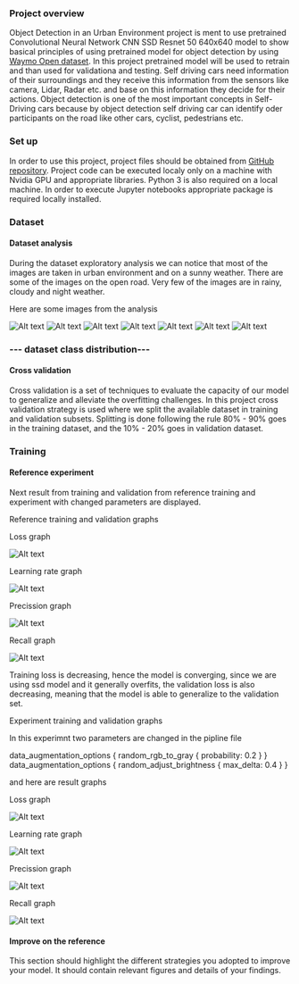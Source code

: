 ### Project overview
Object Detection in an Urban Environment project is ment to use pretrained Convolutional Neural Network CNN SSD Resnet 50 640x640 model to show basical principles of using pretrained model for object detection by using [Waymo Open dataset](https://waymo.com/open/). In this project pretrained model will be used to retrain and than used for validationa and testing.
Self driving cars need information of their surroundings and they receive this information from the sensors like camera, Lidar, Radar etc. and base on this information they decide for their actions. Object detection is one of the most important concepts in Self-Driving cars because by object detection self driving car can identify oder participants on the road like other cars, cyclist, pedestrians etc.

### Set up
In order to use this project, project files should be obtained from [GitHub repository](https://github.com/atanasko/Object-Detection-in-an-Urban-Environment.git).
Project code can be executed localy only on a machine with Nvidia GPU and appropriate libraries. Python 3 is also required on a local machine. In order to execute Jupyter notebooks appropriate package is required locally installed.

### Dataset
#### Dataset analysis

During the dataset exploratory analysis we can notice that most of the images are taken in urban environment and on a sunny weather. There are some of the images on the open road. Very few of the images are in rainy, cloudy and night weather.

Here are some images from the analysis

![Alt text](results/exploratory_data_analysis/frame1.png "result 1")
![Alt text](results/exploratory_data_analysis/frame2.png "result 2")
![Alt text](results/exploratory_data_analysis/frame3.png "result 3")
![Alt text](results/exploratory_data_analysis/frame4.png "result 4")
![Alt text](results/exploratory_data_analysis/frame5.png "result 5")
![Alt text](results/exploratory_data_analysis/frame6.png "result 6")
![Alt text](results/exploratory_data_analysis/frame7.png "result 7")


### --- dataset class distribution---

#### Cross validation

Cross validation is a set of techniques to evaluate the capacity of our model to generalize and alleviate the overfitting challenges. In this project cross validation strategy is used where we split the available dataset in training and validation subsets. Splitting is done following the rule 80% - 90% goes in the training dataset, and the 10% - 20% goes in validation dataset.

### Training
#### Reference experiment


Next result from training and validation from reference training and experiment with changed parameters are displayed.

Reference training and validation graphs

Loss graph

![Alt text](results/experiments/reference/loss.png "Loss graph")

Learning rate graph

![Alt text](results/experiments/reference/learning_rate.png "Learning rate graph")

Precission graph

![Alt text](results/experiments/reference/precission.png "Precission graph")

Recall graph

![Alt text](results/experiments/reference/recall.png "Recall graph")


Training loss is decreasing, hence the model is converging, since we are using ssd model and it generally overfits, the validation loss is also decreasing, meaning that the model is able to generalize to the validation set.


Experiment training and validation graphs

In this experimnt two parameters are changed in the pipline file

 data_augmentation_options {
    random_rgb_to_gray {
      probability: 0.2
    }
  }
  data_augmentation_options {
    random_adjust_brightness {
      max_delta: 0.4
    }
  }

and here are result graphs

Loss graph

![Alt text](results/experiments/experiment0/loss.png "Loss graph")

Learning rate graph

![Alt text](results/experiments/experiment0/learning_rate.png "Learning rate graph")

Precission graph

![Alt text](results/experiments/experiment0/precission.png "Precission graph")

Recall graph

![Alt text](results/experiments/experiment0/recall.png "Recall graph")


#### Improve on the reference

This section should highlight the different strategies you adopted to improve your model. It should contain relevant figures and details of your findings.
